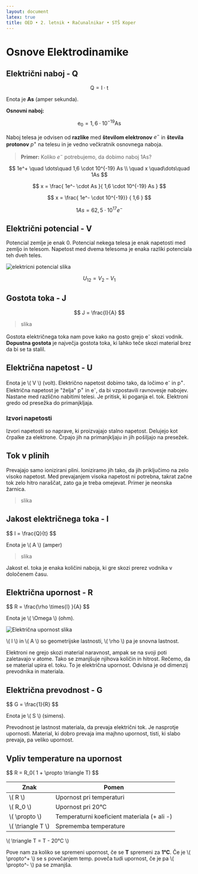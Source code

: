 ```yaml
---
layout: document
latex: true
title: OED • 2. letnik • Računalnikar • STŠ Koper
---
```


# Osnove Elektrodinamike

## Električni naboj - Q

$$ \mathrm{Q = I \cdot t} $$

Enota je **As** (amper sekunda).



__Osnovni naboj:__

$$ \mathrm{e_0 = 1,6 \cdot 10^{-19} As} $$


Naboj telesa je odvisen od __razlike__ med __številom elektronov__ $e^-$ in  __števila protonov__ $p^+$ na telesu in je vedno večkratnik osnovnega naboja.

> __Primer:__
> Koliko $e^-$ potrebujemo, da dobimo naboj 1As?


$$ 1e^+ \quad \dots\quad 1,6 \cdot 10^{-19} As \\ \quad x \quad\dots\quad 1As $$

$$ x = \frac{ 1e^- \cdot  As  }{ 1,6 \cdot 10^{-19} As } $$

$$ x = \frac{ 1e^- \cdot 10^{-19}} { 1,6 } $$


$$ 1As = 62,5 \cdot 10^{17}e^- $$


## Električni potencial - V

Potencial zemlje je enak 0. Potencial nekega telesa je enak napetosti med zemljo in telesom. Napetost med dvema telesoma je enaka razliki potenciala teh dveh teles.

![elektricni potencial slika][slika-el-potencial]

$$ U_{12} = V_2 - V_1 $$



## Gostota toka - J

$$ J = \frac{I}{A} $$

> slika

Gostota električnega toka nam pove kako na gosto grejo e<sup>-</sup> skozi vodnik. __Dopustna gostota__ je največja gostota toka, ki lahko teče skozi material brez da bi se ta stalil.



## Električna napetost - U

Enota je \\( V \\) (volt). Električno napetost dobimo tako, da ločimo e<sup>-</sup> in p<sup>+</sup>. Električna napetost je "želja" p<sup>+</sup> in e<sup>-</sup>, da bi vzpostavili ravnovesje nabojev. Nastane med različno nabitimi telesi. Je pritisk, ki poganja el. tok. Elektroni gredo od presežka do primanjkljaja.



### Izvori napetosti

Izvori napetosti so naprave, ki proizvajajo stalno napetost. Delujejo kot črpalke za elektrone. Črpajo jih na primanjkljaju in jih pošiljajo na presežek.



## Tok v plinih

Prevajajo samo ionizirani plini. Ioniziramo jih tako, da jih priključimo na zelo visoko napetost. Med prevajanjem visoka napetost ni potrebna, takrat začne tok zelo hitro naraščat, zato ga je treba omejevat. Primer je neonska žarnica.

> slika



## Jakost električnega toka - I

\$$ I = \frac{Q}{t} $$

Enota je \\( A \\) (amper)

> slika

Jakost el. toka je enaka količini naboja, ki gre skozi prerez vodnika v določenem času.



## Električna upornost - R

\$$ R = \frac{\rho \times{l} }{A} $$

Enota je \\( \Omega \\) (ohm).



![Električna upornost slika][slika-el-upornost]

\\( l \\) in \\( A \\) so geometrijske lastnosti, \\( \rho \\) pa je snovna lastnost.

Elektroni ne grejo skozi material naravnost, ampak se na svoji poti zaletavajo v atome. Tako se zmanjšuje njihova količin in hitrost. Rečemo, da se material upira el. toku. To je električna upornost. Odvisna je od dimenzij prevodnika in materiala.



## Električna prevodnost - G

\$$ G = \frac{1}{R} $$

Enota je \\( S \\) (simens).

Prevodnost je lastnost materiala, da prevaja električni tok. Je nasprotje upornosti. Material, ki dobro prevaja ima majhno upornost, tisti, ki slabo prevaja, pa veliko upornost.



## Vpliv temperature na upornost

\$$ R = R_0( 1 + \propto \triangle T) $$

| Znak                | Pomen                                       |
| ------------------- | ------------------------------------------- |
| \\( R \\)           | Upornost pri temperaturi                    |
| \\( R_0 \\)         | Upornost pri 20°C                           |
| \\( \propto \\)     | Temperaturni koeficient materiala (+ ali -) |
| \\( \triangle T \\) | Sprememba temperature                       |

\\( \triangle T = T - 20°C \\)

Pove nam za koliko se spremeni upornost, če se __T__ spremeni za **1°C**. Če je \\( \propto^+ \\) se s povečanjem temp. poveča tudi upornost, če je pa \\( \propto^- \\) pa se zmanjša.





[slika-el-upornost]: https://res.cloudinary.com/solamona/image/upload/v1536846569/zvs/sts-kp/rac/2l/oed/elektricna-upornost-slika.svg
[slika-el-potencial]: https://res.cloudinary.com/solamona/image/upload/v1536858731/zvs/sts-kp/rac/2l/oed/el-potencial.svg

[r1d1]: https://res.cloudinary.com/solamona/image/upload/v1536856835/zvs/sts-kp/rac/2l/oed/krizni-racun-1.svg
